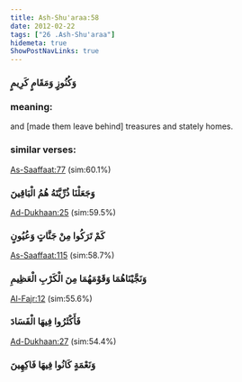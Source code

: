 ```yaml
---
title: Ash-Shu'araa:58
date: 2012-02-22
tags: ["26 .Ash-Shu'araa"]
hidemeta: true 
ShowPostNavLinks: true 
---
```

### وَكُنُوزٍ وَمَقَامٍ كَرِيمٍ
### meaning: 
and [made them leave behind] treasures and stately homes.
### similar verses: 

[As-Saaffaat:77](/37/77) (sim:60.1%)

### وَجَعَلْنَا ذُرِّيَّتَهُ هُمُ الْبَاقِينَ

[Ad-Dukhaan:25](/44/25) (sim:59.5%)

### كَمْ تَرَكُوا مِنْ جَنَّاتٍ وَعُيُونٍ

[As-Saaffaat:115](/37/115) (sim:58.7%)

### وَنَجَّيْنَاهُمَا وَقَوْمَهُمَا مِنَ الْكَرْبِ الْعَظِيمِ

[Al-Fajr:12](/89/12) (sim:55.6%)

### فَأَكْثَرُوا فِيهَا الْفَسَادَ

[Ad-Dukhaan:27](/44/27) (sim:54.4%)

### وَنَعْمَةٍ كَانُوا فِيهَا فَاكِهِينَ
